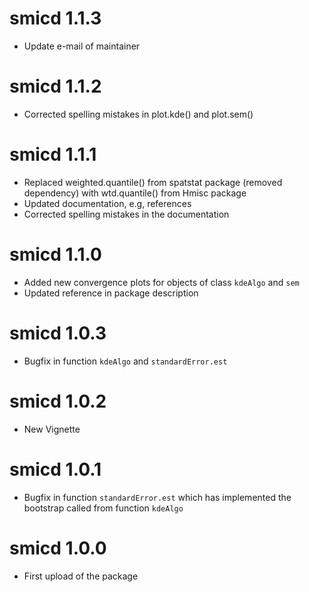 # smicd 1.1.3

* Update e-mail of maintainer

# smicd 1.1.2

* Corrected spelling mistakes in plot.kde() and plot.sem()

# smicd 1.1.1

* Replaced weighted.quantile() from spatstat package (removed dependency) with wtd.quantile() from Hmisc package
* Updated documentation, e.g, references
* Corrected spelling mistakes in the documentation

# smicd 1.1.0

* Added new convergence plots for objects of class `kdeAlgo` and `sem`
* Updated reference in package description

# smicd 1.0.3

* Bugfix in function `kdeAlgo` and `standardError.est`

# smicd 1.0.2

* New Vignette

# smicd 1.0.1
  
* Bugfix in function `standardError.est` which has implemented the bootstrap called from function `kdeAlgo`

# smicd 1.0.0
  
* First upload of the package


